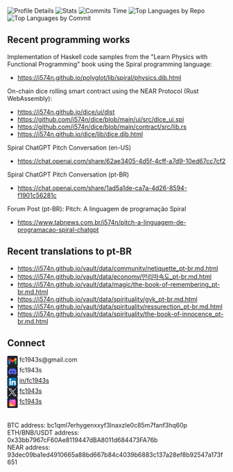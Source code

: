 ![Profile Details](https://github-profile-summary-cards.vercel.app/api/cards/profile-details?username=fc1943s&theme=github_dark)
![Stats](https://github-profile-summary-cards.vercel.app/api/cards/stats?username=fc1943s&theme=github_dark)
![Commits Time](https://github-profile-summary-cards.vercel.app/api/cards/productive-time?username=fc1943s&theme=github_dark&utcOffset=-3)
![Top Languages by Repo](https://github-profile-summary-cards.vercel.app/api/cards/repos-per-language?username=fc1943s&theme=github_dark)
![Top Languages by Commit](https://github-profile-summary-cards.vercel.app/api/cards/most-commit-language?username=fc1943s&theme=github_dark)

## Recent programming works

Implementation of Haskell code samples from the "Learn Physics with Functional Programming" book using the Spiral programming language:

- <https://i574n.github.io/polyglot/lib/spiral/physics.dib.html>

On-chain dice rolling smart contract using the NEAR Protocol (Rust WebAssembly):

- <https://i574n.github.io/dice/ui/dist>
- <https://github.com/i574n/dice/blob/main/ui/src/dice_ui.spi>
- <https://github.com/i574n/dice/blob/main/contract/src/lib.rs>
- <https://i574n.github.io/dice/lib/dice.dib.html>

Spiral ChatGPT Pitch Conversation (en-US)

- <https://chat.openai.com/share/62ae3405-4d5f-4cff-a7d9-10ed67cc7cf2>

Spiral ChatGPT Pitch Conversation (pt-BR)

- <https://chat.openai.com/share/1ad5a1de-ca7a-4d26-8594-f1901c56281c>

Forum Post (pt-BR): Pitch: A linguagem de programação Spiral

- <https://www.tabnews.com.br/i574n/pitch-a-linguagem-de-programacao-spiral-chatgpt>

## Recent translations to pt-BR

- <https://i574n.github.io/vault/data/community/netiquette_pt-br.md.html>
- <https://i574n.github.io/vault/data/economy/만리마속도_pt-br.md.html>
- <https://i574n.github.io/vault/data/magic/the-book-of-remembering_pt-br.md.html>
- <https://i574n.github.io/vault/data/spirituality/gvk_pt-br.md.html>
- <https://i574n.github.io/vault/data/spirituality/ressurection_pt-br.md.html>
- <https://i574n.github.io/vault/data/spirituality/the-book-of-innocence_pt-br.md.html>

## Connect

<div><a href="#"><img alt="Email" height="24px" width="24px" align="top" src="https://github.com/gui-bus/TechIcons/blob/main/Dark/Gmail.svg" /></a> fc1943s@gmail.com</div>
<div><a href="#"><img alt="Discord" height="24px" width="24px" align="top" src="https://github.com/gui-bus/TechIcons/blob/main/Dark/Discord.svg" /></a> fc1943s</div>
<div><a href="#"><img alt="Linkedin" height="24px" width="24px" align="top" src="https://github.com/gui-bus/TechIcons/blob/main/Dark/Linkedin.svg" /></a> <a href="https://linkedin.com/in/fc1943s" target="_blank">in/fc1943s</a></div>
<div><a href="#"><img alt="X" height="24px" width="24px" align="top" src="https://github.com/gui-bus/TechIcons/blob/main/Dark/Twitter.svg" /></a> <a href="https://twitter.com/fc1943s" target="_blank">fc1943s</a></div>
<div><a href="#"><img alt="Instagram" height="24px" width="24px" align="top" src="https://github.com/gui-bus/TechIcons/blob/main/Dark/Instagram.svg" /></a> <a href="https://instagram.com/fc1943s" target="_blank">fc1943s</a></div>

<br />

BTC address: bc1qml7erhygenxxyf3lnaxzle0c85m7fanf3hq60p  
ETH/BNB/USDT address: 0x33bb7967cF60Ae8119447dBA8011d684473FA76b  
NEAR address: 93dec09ba1ed4910665a88bd667b84c4039b6883c137a28ef8b92547a173f651
